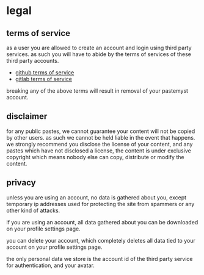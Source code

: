 # legal

## terms of service

as a user you are allowed to create an account and login using third party services. as such you will have to abide by the terms of services of these third party accounts.

* [github terms of service](https://docs.github.com/en/free-pro-team@latest/github/site-policy/github-terms-of-service)
* [gitlab terms of service](https://about.gitlab.com/terms/)

breaking any of the above terms will result in removal of your pastemyst account.

## disclaimer

for any public pastes, we cannot guarantee your content will not be copied by other users. as such we cannot be held liable in the event that happens. we strongly recommend you disclose the license of your content, and any pastes which have not disclosed a license, the content is under exclusive copyright which means nobody else can copy, distribute or modify the content.

## privacy

unless you are using an account, no data is gathered about you, except temporary ip addresses used for protecting the site from spammers or any other kind of attacks.

if you are using an account, all data gathered about you can be downloaded on your profile settings page.

you can delete your account, which completely deletes all data tied to your account on your profile settings page.

the only personal data we store is the account id of the third party service for authentication, and your avatar.
